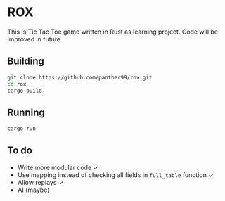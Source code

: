 # ROX

This is Tic Tac Toe game written in Rust as learning project. Code will be improved in future.

## Building

```sh
git clone https://github.com/panther99/rox.git
cd rox
cargo build
```

## Running

```sh
cargo run
```

## To do

* Write more modular code ✓
* Use mapping instead of checking all fields in `full_table` function ✓
* Allow replays ✓
* AI (maybe)